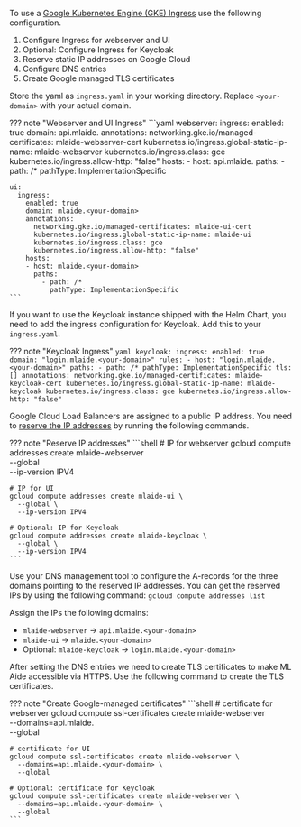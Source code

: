 To use a [Google Kubernetes Engine (GKE) Ingress](https://cloud.google.com/kubernetes-engine/docs/concepts/ingress)
use the following configuration.

1. Configure Ingress for webserver and UI
2. Optional: Configure Ingress for Keycloak
3. Reserve static IP addresses on Google Cloud
4. Configure DNS entries
5. Create Google managed TLS certificates

Store the yaml as `ingress.yaml` in your working directory. Replace `<your-domain>` with your actual domain.

??? note "Webserver and UI Ingress"
    ```yaml
    webserver:
      ingress:
        enabled: true
        domain: api.mlaide.<your-domain>
        annotations:
          networking.gke.io/managed-certificates: mlaide-webserver-cert
          kubernetes.io/ingress.global-static-ip-name: mlaide-webserver
          kubernetes.io/ingress.class: gce
          kubernetes.io/ingress.allow-http: "false"
        hosts:
        - host: api.mlaide.<your-domain>
          paths:
            - path: /*
              pathType: ImplementationSpecific

    ui:
      ingress:
        enabled: true
        domain: mlaide.<your-domain>
        annotations:
          networking.gke.io/managed-certificates: mlaide-ui-cert
          kubernetes.io/ingress.global-static-ip-name: mlaide-ui
          kubernetes.io/ingress.class: gce
          kubernetes.io/ingress.allow-http: "false"
        hosts:
        - host: mlaide.<your-domain>
          paths:
            - path: /*
              pathType: ImplementationSpecific
    ```

If you want to use the Keycloak instance shipped with the Helm Chart, you need to add the ingress configuration for Keycloak. Add this to your `ingress.yaml`.

??? note "Keycloak Ingress"
    ```yaml
    keycloak:
      ingress:
        enabled: true
        domain: "login.mlaide.<your-domain>"
        rules:
          - host: "login.mlaide.<your-domain>"
            paths:
              - path: /*
                pathType: ImplementationSpecific
        tls: []
        annotations:
          networking.gke.io/managed-certificates: mlaide-keycloak-cert
          kubernetes.io/ingress.global-static-ip-name: mlaide-keycloak
          kubernetes.io/ingress.class: gce
          kubernetes.io/ingress.allow-http: "false"
    ```

Google Cloud Load Balancers are assigned to a public IP address. You need to 
[reserve the IP addresses](https://cloud.google.com/compute/docs/ip-addresses/reserve-static-external-ip-address) 
by running the following commands.

??? note "Reserve IP addresses"
    ```shell
    # IP for webserver
    gcloud compute addresses create mlaide-webserver \
      --global \
      --ip-version IPV4

    # IP for UI
    gcloud compute addresses create mlaide-ui \
      --global \
      --ip-version IPV4

    # Optional: IP for Keycloak
    gcloud compute addresses create mlaide-keycloak \
      --global \
      --ip-version IPV4
    ```

Use your DNS management tool to configure the A-records for the three domains pointing 
to the reserved IP addresses. You can get the reserved IPs by using the following 
command: `gcloud compute addresses list`

Assign the IPs the following domains:

* `mlaide-webserver` &rarr; `api.mlaide.<your-domain>`
* `mlaide-ui` &rarr; `mlaide.<your-domain>`
* Optional: `mlaide-keycloak` &rarr; `login.mlaide.<your-domain>`

After setting the DNS entries we need to create TLS certificates to make ML Aide accessible via HTTPS.
Use the following command to create the TLS certificates.

??? note "Create Google-managed certificates"
    ```shell
    # certificate for webserver
    gcloud compute ssl-certificates create mlaide-webserver \
      --domains=api.mlaide.<your-domain> \
      --global

    # certificate for UI
    gcloud compute ssl-certificates create mlaide-webserver \
      --domains=api.mlaide.<your-domain> \
      --global

    # Optional: certificate for Keycloak
    gcloud compute ssl-certificates create mlaide-webserver \
      --domains=api.mlaide.<your-domain> \
      --global
    ```